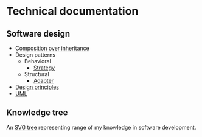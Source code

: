 # Technical documentation

## Software design

* [Composition over inheritance](design/composition%20over%20inheritance.md)
* Design patterns
  * Behavioral
    * [Strategy](design%20patterns/strategy.md)
  * Structural
    * [Adapter](design%20patterns/adapter.md)
* [Design principles](software%20design/design%20principles.md)
* [UML](software%20design/uml.md)

## Knowledge tree

An [SVG tree](https://raw.githubusercontent.com/mialkin/documentation/master/knowledge-tree.svg) representing range of my knowledge in software development.
